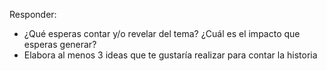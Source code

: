 Responder:
- ¿Qué esperas contar y/o revelar del tema? ¿Cuál es el impacto que esperas generar?
- Elabora al menos 3 ideas que te gustaría realizar para contar la historia